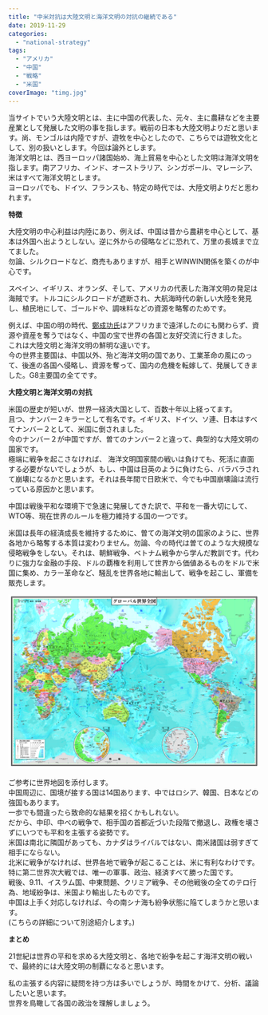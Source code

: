 ```yaml
---
title: "中米対抗は大陸文明と海洋文明の対抗の継続である"
date: 2019-11-29
categories: 
  - "national-strategy"
tags: 
  - "アメリカ"
  - "中国"
  - "戦略"
  - "米国"
coverImage: "timg.jpg"
---
```


当サイトでいう大陸文明とは、主に中国の代表した、元々、主に農耕などを主要産業として発展した文明の事を指します。戦前の日本も大陸文明よりだと思います。尚、モンゴルは内陸ですが、遊牧を中心としたので、こちらでは遊牧文化として、別の扱いとします。今回は論外とします。  
海洋文明とは、西ヨーロッパ諸国始め、海上貿易を中心とした文明は海洋文明を指します。南アフリカ、インド、オーストラリア、シンガポール、マレーシア、米はすべて海洋文明とします。  
ヨーロッパでも、ドイツ、フランスも、特定の時代では、大陸文明よりだと思われます。

**特徴**

大陸文明の中心利益は内陸にあり、例えば、中国は昔から農耕を中心として、基本は外国へ出ようとしない。逆に外からの侵略などに恐れて、万里の長城まで立てました。  
勿論、シルクロードなど、商売もありますが、相手とWINWIN関係を築くのが中心です。

スペイン、イギリス、オランダ、そして、アメリカの代表した海洋文明の発足は海賊です。トルコにシルクロードが遮断され、大航海時代の新しい大陸を発見し、植民地にして、ゴールドや、調味料などの資源を略奪のためです。

例えば、中国の明の時代、[鄭成功氏](https://ja.wikipedia.org/wiki/%E9%84%AD%E6%88%90%E5%8A%9F)はアフリカまで遠洋したのにも関わらず、資源や資産を奪うではなく、中国の宝で世界の各国と友好交流に行きました。  
これは大陸文明と海洋文明の鮮明な違いです。  
今の世界主要国は、中国以外、殆ど海洋文明の国であり、工業革命の風にのって、後進の各国へ侵略し、資源を奪って、国内の危機を転嫁して、発展してきました。G8主要国の全てです。

**大陸文明と海洋文明の対抗**

米国の歴史が短いが、世界一経済大国として、百数十年以上経ってます。  
且つ、ナンバー２キラーとして有名です。イギリス、ドイツ、ソ連、日本はすべてナンバー２として、米国に倒されました。  
今のナンバー２が中国ですが、曽てのナンバー２と違って、典型的な大陸文明の国家です。  
極端に戦争を起こさなければ、 海洋文明国家間の戦いは負けても、死活に直面する必要がないでしょうが、もし、中国は日英のように負けたら、バラバラされて崩壊になるかと思います。それは長年間で日欧米で、今でも中国崩壊論は流行っている原因かと思います。

中国は戦後平和な環境下で急速に発展してきた訳で、平和を一番大切にして、WTO等、現在世界のルールを極力維持する国の一つです。

米国は長年の経済成長を維持するために、曽ての海洋文明の国家のように、世界各地から略奪する本質は変わりません。勿論、今の時代は曽てのような大規模な侵略戦争をしない。それは、朝鮮戦争、ベトナム戦争から学んだ教訓です。代わりに強力な金融の手段、ドルの覇権を利用して世界から価値あるものをドルで米国に集め、カラー革命など、騒乱を世界各地に輸出して、戦争を起こし、軍備を販売します。

![](images/gyousei-1024x710.jpg)

ご参考に世界地図を添付します。  
中国周辺に、国境が接する国は14国あります、中ではロシア、韓国、日本などの強国もあります。  
一歩でも間違ったら致命的な結果を招くかもしれない。  
だから、中印、中べの戦争で、相手国の首都近づいた段階で撤退し、政権を壊さずにいつでも平和を主張する姿勢です。  
米国は南北に隣国があっても、カナダはライバルではない、南米諸国は弱すぎて相手にならない。  
北米に戦争がなければ、世界各地で戦争が起こることは、米に有利なわけです。  
特に第二世界次大戦では、唯一の軍事、政治、経済すべて勝った国です。  
戦後、9.11、イスラム国、中東問題、クリミア戦争、その他戦後の全てのテロ行為、地域紛争は、米国より輸出したものです。  
中国は上手く対応しなければ、今の南シナ海も紛争状態に陥てしまうかと思います。  
(こちらの詳細について別途紹介します。)

**まとめ**

21世紀は世界の平和を求める大陸文明と、各地で紛争を起こす海洋文明の戦いで、最終的には大陸文明の制覇になると思います。  
  
私の主張する内容に疑問を持つ方は多いでしょうが、時間をかけて、分析、議論したいと思います。  
世界を鳥瞰して各国の政治を理解しましょう。
